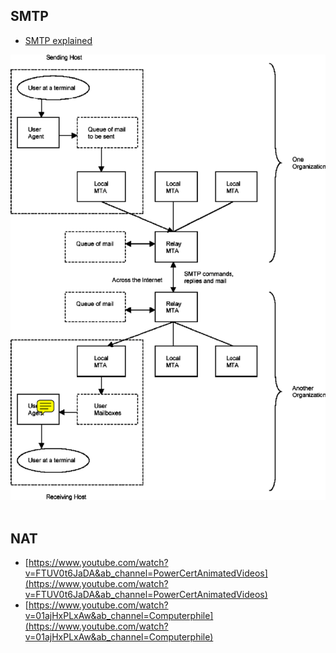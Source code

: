 ## SMTP
- [SMTP explained](https://medium.com/@mailcotservices/what-is-the-simple-mail-transfer-protocol-and-how-it-works-3e36791c8fa4)

![smtp](https://github.com/akankita06/system-design-notes/blob/main/images/smtp.png)
&nbsp;

## NAT
- [https://www.youtube.com/watch?v=FTUV0t6JaDA&ab_channel=PowerCertAnimatedVideos](https://www.youtube.com/watch?v=FTUV0t6JaDA&ab_channel=PowerCertAnimatedVideos)
- [https://www.youtube.com/watch?v=01ajHxPLxAw&ab_channel=Computerphile](https://www.youtube.com/watch?v=01ajHxPLxAw&ab_channel=Computerphile)
